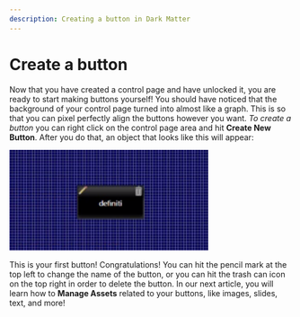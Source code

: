 ```yaml
---
description: Creating a button in Dark Matter
---
```


# Create a button

Now that you have created a control page and have unlocked it, you are ready to start making buttons yourself! You should have noticed that the background of your control page turned into almost like a graph. This is so that you can pixel perfectly align the buttons however you want. _To create a button_ you can right click on the control page area and hit **Create New Button**. After you do that, an object that looks like this will appear:

![Your very first button](<../.gitbook/assets/image (2).png>)

This is your first button! Congratulations! You can hit the pencil mark at the top left to change the name of the button, or you can hit the trash can icon on the top right in order to delete the button. In our next article, you will learn how to **Manage Assets** related to your buttons, like images, slides, text, and more!
